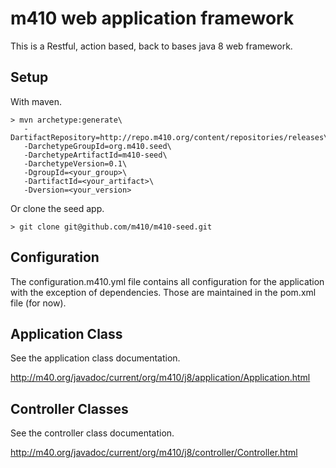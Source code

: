 m410 web application framework
======
This is a Restful, action based, back to bases java 8 web framework.

Setup
------
With maven.

    > mvn archetype:generate\
       -DartifactRepository=http://repo.m410.org/content/repositories/releases\
       -DarchetypeGroupId=org.m410.seed\
       -DarchetypeArtifactId=m410-seed\
       -DarchetypeVersion=0.1\
       -DgroupId=<your_group>\
       -DartifactId=<your_artifact>\
       -Dversion=<your_version>

Or clone the seed app.

    > git clone git@github.com/m410/m410-seed.git

Configuration
------
The configuration.m410.yml file contains all configuration for the application with
the exception of dependencies.  Those are maintained in the pom.xml file (for now).



Application Class
------
See the application class documentation.

http://m40.org/javadoc/current/org/m410/j8/application/Application.html


Controller Classes
------
See the controller class documentation.

http://m40.org/javadoc/current/org/m410/j8/controller/Controller.html
